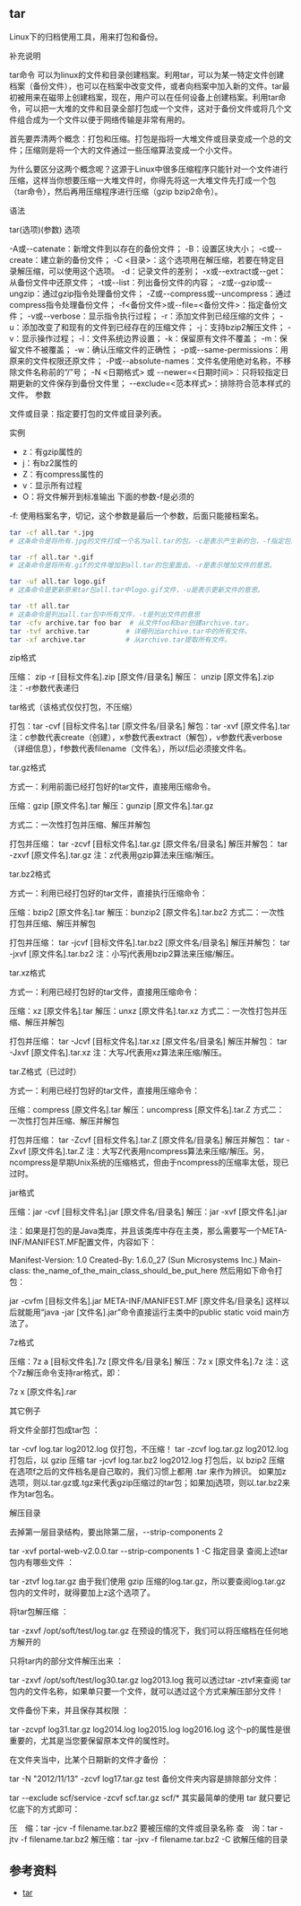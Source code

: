 ## tar

Linux下的归档使用工具，用来打包和备份。

补充说明

tar命令 可以为linux的文件和目录创建档案。利用tar，可以为某一特定文件创建档案（备份文件），也可以在档案中改变文件，或者向档案中加入新的文件。tar最初被用来在磁带上创建档案，现在，用户可以在任何设备上创建档案。利用tar命令，可以把一大堆的文件和目录全部打包成一个文件，这对于备份文件或将几个文件组合成为一个文件以便于网络传输是非常有用的。

首先要弄清两个概念：打包和压缩。打包是指将一大堆文件或目录变成一个总的文件；压缩则是将一个大的文件通过一些压缩算法变成一个小文件。

为什么要区分这两个概念呢？这源于Linux中很多压缩程序只能针对一个文件进行压缩，这样当你想要压缩一大堆文件时，你得先将这一大堆文件先打成一个包（tar命令），然后再用压缩程序进行压缩（gzip bzip2命令）。

语法

tar(选项)(参数)
选项

-A或--catenate：新增文件到以存在的备份文件；
-B：设置区块大小；
-c或--create：建立新的备份文件；
-C <目录>：这个选项用在解压缩，若要在特定目录解压缩，可以使用这个选项。
-d：记录文件的差别；
-x或--extract或--get：从备份文件中还原文件；
-t或--list：列出备份文件的内容；
-z或--gzip或--ungzip：通过gzip指令处理备份文件；
-Z或--compress或--uncompress：通过compress指令处理备份文件；
-f<备份文件>或--file=<备份文件>：指定备份文件；
-v或--verbose：显示指令执行过程；
-r：添加文件到已经压缩的文件；
-u：添加改变了和现有的文件到已经存在的压缩文件；
-j：支持bzip2解压文件；
-v：显示操作过程；
-l：文件系统边界设置；
-k：保留原有文件不覆盖；
-m：保留文件不被覆盖；
-w：确认压缩文件的正确性；
-p或--same-permissions：用原来的文件权限还原文件；
-P或--absolute-names：文件名使用绝对名称，不移除文件名称前的“/”号；
-N <日期格式> 或 --newer=<日期时间>：只将较指定日期更新的文件保存到备份文件里；
--exclude=<范本样式>：排除符合范本样式的文件。
参数

文件或目录：指定要打包的文件或目录列表。

实例

- z：有gzip属性的
- j：有bz2属性的
- Z：有compress属性的
- v：显示所有过程
- O：将文件解开到标准输出
下面的参数-f是必须的

-f: 使用档案名字，切记，这个参数是最后一个参数，后面只能接档案名。

```bash
tar -cf all.tar *.jpg
# 这条命令是将所有.jpg的文件打成一个名为all.tar的包。-c是表示产生新的包，-f指定包的文件名。

tar -rf all.tar *.gif
# 这条命令是将所有.gif的文件增加到all.tar的包里面去。-r是表示增加文件的意思。

tar -uf all.tar logo.gif
# 这条命令是更新原来tar包all.tar中logo.gif文件，-u是表示更新文件的意思。

tar -tf all.tar
# 这条命令是列出all.tar包中所有文件，-t是列出文件的意思
tar -cfv archive.tar foo bar  # 从文件foo和bar创建archive.tar。
tar -tvf archive.tar         # 详细列出archive.tar中的所有文件。
tar -xf archive.tar          # 从archive.tar提取所有文件。
```

zip格式

压缩： zip -r [目标文件名].zip [原文件/目录名]
解压： unzip [原文件名].zip
注：-r参数代表递归

tar格式（该格式仅仅打包，不压缩）

打包：tar -cvf [目标文件名].tar [原文件名/目录名]
解包：tar -xvf [原文件名].tar
注：c参数代表create（创建），x参数代表extract（解包），v参数代表verbose（详细信息），f参数代表filename（文件名），所以f后必须接文件名。

tar.gz格式

方式一：利用前面已经打包好的tar文件，直接用压缩命令。

压缩：gzip [原文件名].tar
解压：gunzip [原文件名].tar.gz

方式二：一次性打包并压缩、解压并解包

打包并压缩： tar -zcvf [目标文件名].tar.gz [原文件名/目录名]
解压并解包： tar -zxvf [原文件名].tar.gz
注：z代表用gzip算法来压缩/解压。

tar.bz2格式

方式一：利用已经打包好的tar文件，直接执行压缩命令：

压缩：bzip2 [原文件名].tar
解压：bunzip2 [原文件名].tar.bz2
方式二：一次性打包并压缩、解压并解包

打包并压缩： tar -jcvf [目标文件名].tar.bz2 [原文件名/目录名]
解压并解包： tar -jxvf [原文件名].tar.bz2
注：小写j代表用bzip2算法来压缩/解压。

tar.xz格式

方式一：利用已经打包好的tar文件，直接用压缩命令：

压缩：xz [原文件名].tar
解压：unxz [原文件名].tar.xz
方式二：一次性打包并压缩、解压并解包

打包并压缩： tar -Jcvf [目标文件名].tar.xz [原文件名/目录名]
解压并解包： tar -Jxvf [原文件名].tar.xz
注：大写J代表用xz算法来压缩/解压。

tar.Z格式（已过时）

方式一：利用已经打包好的tar文件，直接用压缩命令：

压缩：compress [原文件名].tar
解压：uncompress [原文件名].tar.Z
方式二：一次性打包并压缩、解压并解包

打包并压缩： tar -Zcvf [目标文件名].tar.Z [原文件名/目录名]
解压并解包： tar -Zxvf [原文件名].tar.Z
注：大写Z代表用ncompress算法来压缩/解压。另，ncompress是早期Unix系统的压缩格式，但由于ncompress的压缩率太低，现已过时。

jar格式

压缩：jar -cvf [目标文件名].jar [原文件名/目录名]
解压：jar -xvf [原文件名].jar

注：如果是打包的是Java类库，并且该类库中存在主类，那么需要写一个META-INF/MANIFEST.MF配置文件，内容如下：

Manifest-Version: 1.0
Created-By: 1.6.0_27 (Sun Microsystems Inc.)
Main-class: the_name_of_the_main_class_should_be_put_here
然后用如下命令打包：

jar -cvfm [目标文件名].jar META-INF/MANIFEST.MF [原文件名/目录名]
这样以后就能用“java -jar [文件名].jar”命令直接运行主类中的public static void main方法了。

7z格式

压缩：7z a [目标文件名].7z [原文件名/目录名]
解压：7z x [原文件名].7z
注：这个7z解压命令支持rar格式，即：

7z x [原文件名].rar

其它例子

将文件全部打包成tar包 ：

tar -cvf log.tar log2012.log    仅打包，不压缩！
tar -zcvf log.tar.gz log2012.log   打包后，以 gzip 压缩
tar -jcvf log.tar.bz2 log2012.log  打包后，以 bzip2 压缩
在选项f之后的文件档名是自己取的，我们习惯上都用 .tar 来作为辨识。 如果加z选项，则以.tar.gz或.tgz来代表gzip压缩过的tar包；如果加j选项，则以.tar.bz2来作为tar包名。

解压目录

去掉第一层目录结构，要出除第二层，--strip-components 2

tar -xvf portal-web-v2.0.0.tar --strip-components 1  -C 指定目录
查阅上述tar包内有哪些文件 ：

tar -ztvf log.tar.gz
由于我们使用 gzip 压缩的log.tar.gz，所以要查阅log.tar.gz包内的文件时，就得要加上z这个选项了。

将tar包解压缩 ：

tar -zxvf /opt/soft/test/log.tar.gz
在预设的情况下，我们可以将压缩档在任何地方解开的

只将tar内的部分文件解压出来 ：

tar -zxvf /opt/soft/test/log30.tar.gz log2013.log
我可以透过tar -ztvf来查阅 tar 包内的文件名称，如果单只要一个文件，就可以透过这个方式来解压部分文件！

文件备份下来，并且保存其权限 ：

tar -zcvpf log31.tar.gz log2014.log log2015.log log2016.log
这个-p的属性是很重要的，尤其是当您要保留原本文件的属性时。

在文件夹当中，比某个日期新的文件才备份 ：

tar -N "2012/11/13" -zcvf log17.tar.gz test
备份文件夹内容是排除部分文件：

tar --exclude scf/service -zcvf scf.tar.gz scf/*
其实最简单的使用 tar 就只要记忆底下的方式即可：

压　缩：tar -jcv -f filename.tar.bz2 要被压缩的文件或目录名称
查　询：tar -jtv -f filename.tar.bz2
解压缩：tar -jxv -f filename.tar.bz2 -C 欲解压缩的目录

## 参考资料
* [tar](https://wangchujiang.com/linux-command/c/tar.html)